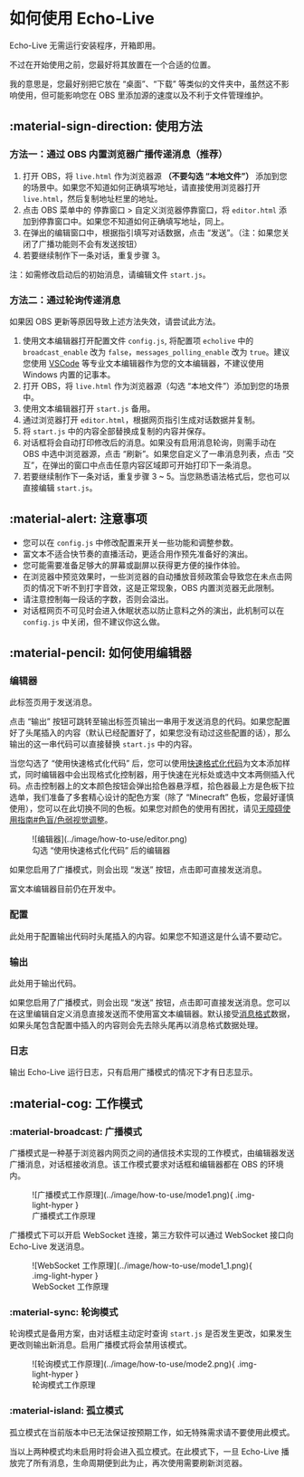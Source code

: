 # 如何使用 Echo-Live

Echo-Live 无需运行安装程序，开箱即用。

<p style="color: var(--md-default-fg-color--light);">不过在开始使用之前，您最好将其放置在一个合适的位置。</p>

<p style="color: var(--md-default-fg-color--lighter);">我的意思是，您最好别把它放在 “桌面”、“下载” 等类似的文件夹中，虽然这不影响使用，但可能影响您在 OBS 里添加源的速度以及不利于文件管理维护。</p>

## :material-sign-direction: 使用方法
### 方法一：通过 OBS 内置浏览器广播传递消息（推荐）
1. 打开 OBS，将 `live.html` 作为浏览器源 **（不要勾选 “本地文件”）** 添加到您的场景中。如果您不知道如何正确填写地址，请直接使用浏览器打开 `live.html`，然后复制地址栏里的地址。
2. 点击 OBS 菜单中的 停靠窗口 > 自定义浏览器停靠窗口，将 `editor.html` 添加到停靠窗口中。如果您不知道如何正确填写地址，同上。
3. 在弹出的编辑窗口中，根据指引填写对话数据，点击 “发送”。（注：如果您关闭了广播功能则不会有发送按钮）
4. 若要继续制作下一条对话，重复步骤 3。

注：如需修改启动后的初始消息，请编辑文件 `start.js`。

### 方法二：通过轮询传递消息
如果因 OBS 更新等原因导致上述方法失效，请尝试此方法。

1. 使用文本编辑器打开配置文件 `config.js`, 将配置项 `echolive` 中的 `broadcast_enable` 改为 `false`，`messages_polling_enable` 改为 `true`。建议您使用 [VSCode](https://code.visualstudio.com/) 等专业文本编辑器作为您的文本编辑器，不建议使用 Windows 内置的记事本。
2. 打开 OBS，将 `live.html` 作为浏览器源（勾选 “本地文件”）添加到您的场景中。
3. 使用文本编辑器打开 `start.js` 备用。
4. 通过浏览器打开 `editor.html`，根据网页指引生成对话数据并复制。
5. 将 `start.js` 中的内容全部替换成复制的内容并保存。
6. 对话框将会自动打印修改后的消息。如果没有启用消息轮询，则需手动在 OBS 中选中浏览器源，点击 “刷新”。如果您自定义了一串消息列表，点击 “交互”，在弹出的窗口中点击任意内容区域即可开始打印下一条消息。
7. 若要继续制作下一条对话，重复步骤 3 ~ 5。当您熟悉语法格式后，您也可以直接编辑 `start.js`。

## :material-alert: 注意事项
- 您可以在 `config.js` 中修改配置来开关一些功能和调整参数。
- 富文本不适合快节奏的直播活动，更适合用作预先准备好的演出。
- 您可能需要准备足够大的屏幕或副屏以获得更方便的操作体验。
- 在浏览器中预览效果时，一些浏览器的自动播放音频政策会导致您在未点击网页的情况下听不到打字音效，这是正常现象，OBS 内置浏览器无此限制。
- 请注意控制每一段话的字数，否则会溢出。
- 对话框网页不可见时会进入休眠状态以防止意料之外的演出，此机制可以在 `config.js` 中关闭，但不建议你这么做。

## :material-pencil: 如何使用编辑器
### 编辑器
此标签页用于发送消息。

点击 “输出” 按钮可跳转至输出标签页输出一串用于发送消息的代码。如果您配置好了头尾插入的内容（默认已经配置好了，如果您没有动过这些配置的话），那么输出的这一串代码可以直接替换 `start.js` 中的内容。

当您勾选了 “使用快速格式化代码” 后，您可以使用[快速格式化代码](../message/formatting-code.md)为文本添加样式，同时编辑器中会出现格式化控制器，用于快速在光标处或选中文本两侧插入代码。点击控制器上的文本颜色按钮会弹出拾色器悬浮框，拾色器最上方是色板下拉选单，我们准备了多套精心设计的配色方案（除了 “Minecraft” 色板，您最好谨慎使用），您可以在此切换不同的色板。如果您对颜色的使用有困扰，请见[无障碍使用指南#色盲/色弱视觉调整](accessible.md#visual)。

<figure markdown>
  ![编辑器](../image/how-to-use/editor.png)
  <figcaption>勾选 “使用快速格式化代码” 后的编辑器</figcaption>
</figure>

如果您启用了广播模式，则会出现 “发送” 按钮，点击即可直接发送消息。

富文本编辑器目前仍在开发中。

### 配置
此处用于配置输出代码时头尾插入的内容。如果您不知道这是什么请不要动它。

### 输出
此处用于输出代码。

如果您启用了广播模式，则会出现 “发送” 按钮，点击即可直接发送消息。您可以在这里编辑自定义消息直接发送而不使用富文本编辑器。默认接受[消息格式](../message/index.md)数据，如果头尾包含配置中插入的内容则会先去除头尾再以消息格式数据处理。

### 日志
输出 Echo-Live 运行日志，只有启用广播模式的情况下才有日志显示。

## :material-cog: 工作模式
### :material-broadcast: 广播模式
广播模式是一种基于浏览器内网页之间的通信技术实现的工作模式，由编辑器发送广播消息，对话框接收消息。该工作模式要求对话框和编辑器都在 OBS 的环境内。

<figure markdown>
  ![广播模式工作原理](../image/how-to-use/mode1.png){ .img-light-hyper }
  <figcaption>广播模式工作原理</figcaption>
</figure>

广播模式下可以开启 WebSocket 连接，第三方软件可以通过 WebSocket 接口向 Echo-Live 发送消息。

<figure markdown>
  ![WebSocket 工作原理](../image/how-to-use/mode1_1.png){ .img-light-hyper }
  <figcaption>WebSocket 工作原理</figcaption>
</figure>

### :material-sync: 轮询模式
轮询模式是备用方案，由对话框主动定时查询 `start.js` 是否发生更改，如果发生更改则输出新消息。启用广播模式将会禁用该模式。

<figure markdown>
  ![轮询模式工作原理](../image/how-to-use/mode2.png){ .img-light-hyper }
  <figcaption>轮询模式工作原理</figcaption>
</figure>

### :material-island: 孤立模式

<p class="color-red">孤立模式在当前版本中已无法保证按预期工作，如无特殊需求请不要使用此模式。</p>

当以上两种模式均未启用时将会进入孤立模式。在此模式下，一旦 Echo-Live 播放完了所有消息，生命周期便到此为止，再次使用需要刷新浏览器。